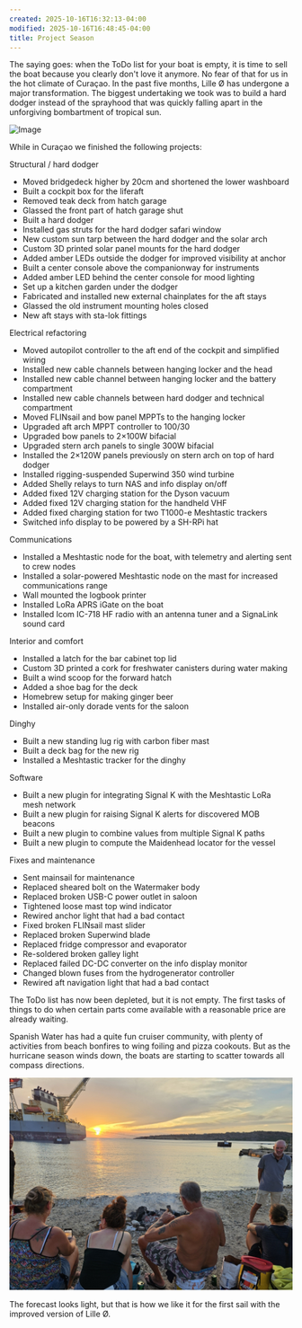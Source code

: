 ```yaml
---
created: 2025-10-16T16:32:13-04:00
modified: 2025-10-16T16:48:45-04:00
title: Project Season
---
```


The saying goes: when the ToDo list for your boat is empty, it is time to sell the boat because you clearly don't love it anymore. No fear of that for us in the hot climate of Curaçao. In the past five months, Lille Ø has undergone a major transformation. The biggest undertaking we took was to build a hard dodger instead of the sprayhood that was quickly falling apart in the unforgiving bombartment of tropical sun.

![Image](../2025/63cc338ed92ab1715b0206f5b39ca6e5.jpg) 

While in Curaçao we finished the following projects:

Structural / hard dodger

- Moved bridgedeck higher by 20cm and shortened the lower washboard 
- Built a cockpit box for the liferaft
- Removed teak deck from hatch garage
- Glassed the front part of hatch garage shut
- Built a hard dodger
- Installed gas struts for the hard dodger safari window
- New custom sun tarp between the hard dodger and the solar arch
- Custom 3D printed solar panel mounts for the hard dodger
- Added amber LEDs outside the dodger for improved visibility at anchor
- Built a center console above the companionway for instruments
- Added amber LED behind the center console for mood lighting
- Set up a kitchen garden under the dodger
- Fabricated and installed new external chainplates for the aft stays
- Glassed the old instrument mounting holes closed
- New aft stays with sta-lok fittings

Electrical refactoring

- Moved autopilot controller to the aft end of the cockpit and simplified wiring 
- Installed new cable channels between hanging locker and the head
- Installed new cable channel between hanging locker and the battery compartment 
- Installed new cable channels between hard dodger and technical compartment
- Moved FLINsail and bow panel MPPTs to the hanging locker
- Upgraded aft arch MPPT controller to 100/30
- Upgraded bow panels to 2×100W bifacial
- Upgraded stern arch panels to single 300W bifacial
- Installed the 2×120W panels previously on stern arch on top of hard dodger
- Installed rigging-suspended Superwind 350 wind turbine
- Added Shelly relays to turn NAS and info display on/off
- Added fixed 12V charging station for the Dyson vacuum
- Added fixed 12V charging station for the handheld VHF
- Added fixed charging station for two T1000-e Meshtastic trackers
- Switched info display to be powered by a SH-RPi hat

Communications

- Installed a Meshtastic node for the boat, with telemetry and alerting sent to crew nodes
- Installed a solar-powered Meshtastic node on the mast for increased communications range
- Wall mounted the logbook printer
- Installed LoRa APRS iGate on the boat
- Installed Icom IC-718 HF radio with an antenna tuner and a SignaLink sound card

Interior and comfort

- Installed a latch for the bar cabinet top lid
- Custom 3D printed a cork for freshwater canisters during water making
- Built a wind scoop for the forward hatch
- Added a shoe bag for the deck
- Homebrew setup for making ginger beer
- Installed air-only dorade vents for the saloon

Dinghy

- Built a new standing lug rig with carbon fiber mast
- Built a deck bag for the new rig
- Installed a Meshtastic tracker for the dinghy

Software

- Built a new plugin for integrating Signal K with the Meshtastic LoRa mesh network
- Built a new plugin for raising Signal K alerts for discovered MOB beacons
- Built a new plugin to combine values from multiple Signal K paths
- Built a new plugin to compute the Maidenhead locator for the vessel

Fixes and maintenance 

- Sent mainsail for maintenance 
- Replaced sheared bolt on the Watermaker body
- Replaced broken USB-C power outlet in saloon
- Tightened loose mast top wind indicator
- Rewired anchor light that had a bad contact
- Fixed broken FLINsail mast slider
- Replaced broken Superwind blade
- Replaced fridge compressor and evaporator
- Re-soldered broken galley light
- Replaced failed DC-DC converter on the info display monitor
- Changed blown fuses from the hydrogenerator controller
- Rewired aft navigation light that had a bad contact

The ToDo list has now been depleted, but it is not empty. The first tasks of things to do when certain parts come available with a reasonable price are already waiting.

Spanish Water has had a quite fun cruiser community, with plenty of activities from beach bonfires to wing foiling and pizza cookouts. But as the hurricane season winds down, the boats are starting to scatter towards all compass directions.

![Image](../2025/7140fe51c624d826136481f17ef970e1.jpg) 

The forecast looks light, but that is how we like it for the first sail with the improved version of Lille Ø.

